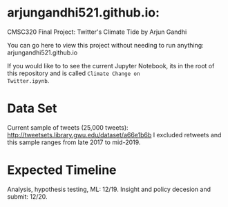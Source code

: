 # arjungandhi521.github.io:
CMSC320 Final Project: Twitter's Climate Tide by Arjun Gandhi

You can go here to view this project without needing to run anything: 
arjungandhi521.github.io 

If you would like to to see the current Jupyter Notebook, its in the root of this repository and is called <code>Climate Change on Twitter.ipynb</code>.

# Data Set
Current sample of tweets (25,000 tweets): http://tweetsets.library.gwu.edu/dataset/a66e1b6b
I excluded retweets and this sample ranges from late 2017 to mid-2019. 

# Expected Timeline
Analysis, hypothesis testing, ML: 12/19. Insight and policy decesion and submit:  12/20.

